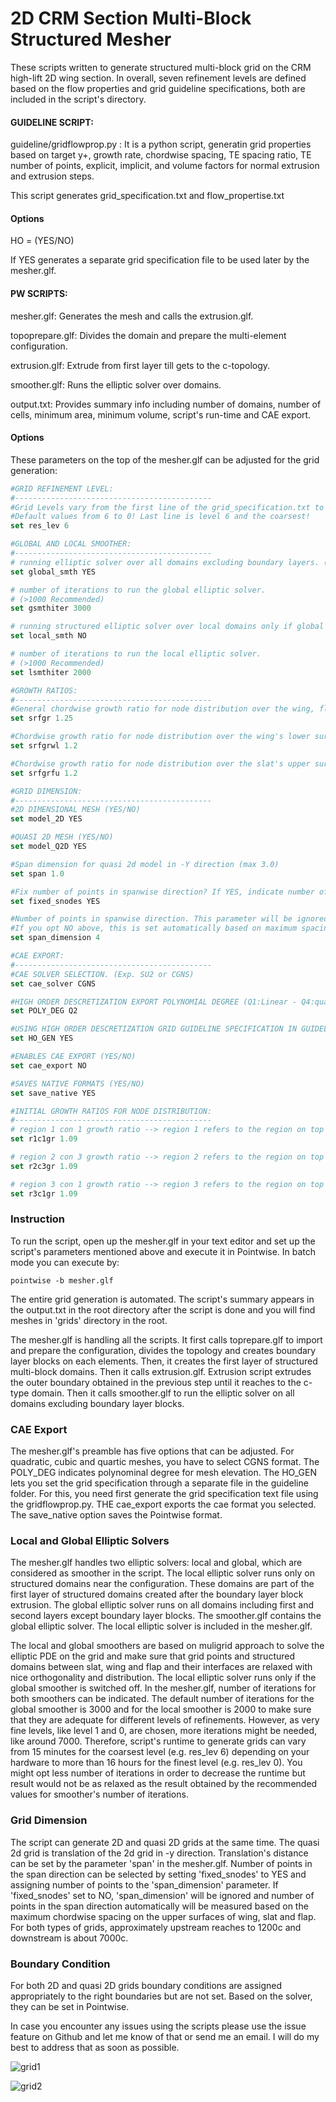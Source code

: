 2D CRM Section Multi-Block Structured Mesher
================================

These scripts written to generate structured multi-block grid on the CRM high-lift 2D wing section. In overall, seven refinement levels are defined based on the flow properties and grid guideline specifications, both are included in the script's directory.

#### GUIDELINE SCRIPT:
guideline/gridflowprop.py : It is a python script, generatin grid properties based on target y+, growth rate, chordwise spacing, TE spacing ratio, TE number of points, explicit, implicit, and volume factors for normal extrusion and extrusion steps.

This script generates grid_specification.txt and flow_propertise.txt

#### Options

HO = (YES/NO)

If YES generates a separate grid specification file to be used later by the mesher.glf. 

#### PW SCRIPTS:

mesher.glf: Generates the mesh and calls the extrusion.glf. 

topoprepare.glf: Divides the domain and prepare the multi-element configuration.

extrusion.glf: Extrude from first layer till gets to the c-topology.

smoother.glf: Runs the elliptic solver over domains.

output.txt: Provides summary info including number of domains, number of cells, minimum area, minimum volume, script's run-time and CAE export.

#### Options

These parameters on the top of the mesher.glf can be adjusted for the grid generation:

```Tcl
#GRID REFINEMENT LEVEL:
#--------------------------------------------
#Grid Levels vary from the first line of the grid_specification.txt to the last line!
#Default values from 6 to 0! Last line is level 6 and the coarsest!
set res_lev 6

#GLOBAL AND LOCAL SMOOTHER:
#--------------------------------------------
# running elliptic solver over all domains excluding boundary layers. (YES/NO)
set global_smth YES

# number of iterations to run the global elliptic solver.
# (>1000 Recommended)
set gsmthiter 3000

# running structured elliptic solver over local domains only if global is switched off (e.g. near the configuration) (YES/NO)
set local_smth NO

# number of iterations to run the local elliptic solver.
# (>1000 Recommended)
set lsmthiter 2000

#GROWTH RATIOS:
#--------------------------------------------
#General chordwise growth ratio for node distribution over the wing, flap, and slat.
set srfgr 1.25

#Chordwise growth ratio for node distribution over the wing's lower surface.
set srfgrwl 1.2

#Chordwise growth ratio for node distribution over the slat's upper surface.
set srfgrfu 1.2

#GRID DIMENSION:
#--------------------------------------------
#2D DIMENSIONAL MESH (YES/NO)
set model_2D YES

#QUASI 2D MESH (YES/NO)
set model_Q2D YES

#Span dimension for quasi 2d model in -Y direction (max 3.0)
set span 1.0

#Fix number of points in spanwise direction? If YES, indicate number of points below. (YES/NO)
set fixed_snodes YES

#Number of points in spanwise direction. This parameter will be ignored
#If you opt NO above, this is set automatically based on maximum spacing over wing, slat and flap.
set span_dimension 4

#CAE EXPORT:
#--------------------------------------------
#CAE SOLVER SELECTION. (Exp. SU2 or CGNS)
set cae_solver CGNS

#HIGH ORDER DESCRETIZATION EXPORT POLYNOMIAL DEGREE (Q1:Linear - Q4:quartic) | FOR SU2 ONLY Q1
set POLY_DEG Q2

#USING HIGH ORDER DESCRETIZATION GRID GUIDELINE SPECIFICATION IN GUIDELINE DIR (YES/NO)
set HO_GEN YES

#ENABLES CAE EXPORT (YES/NO)
set cae_export NO

#SAVES NATIVE FORMATS (YES/NO)
set save_native YES

#INITIAL GROWTH RATIOS FOR NODE DISTRIBUTION:
#--------------------------------------------
# region 1 con 1 growth ratio --> region 1 refers to the region on top of the slat!
set r1c1gr 1.09

# region 2 con 3 growth ratio --> region 2 refers to the region on top of the wing!
set r2c3gr 1.09

# region 3 con 1 growth ratio --> region 3 refers to the region on top of the flap!
set r3c1gr 1.09
```
### Instruction

To run the script, open up the mesher.glf in your text editor and set up the script's parameters mentioned above and execute it in Pointwise. In batch mode you can execute by:

```shell
pointwise -b mesher.glf
```
The entire grid generation is automated. The script's summary appears in the output.txt in the root directory after the script is done and you will find meshes in 'grids' directory in the root.

The mesher.glf is handling all the scripts. It first calls toprepare.glf to import and prepare the configuration, divides the topology and creates boundary layer blocks on each elements. Then, it creates the first layer of structured multi-block domains. Then it calls extrusion.glf. Extrusion script extrudes the outer boundary obtained in the previous step until it reaches to the c-type domain. Then it calls smoother.glf to run the elliptic solver on all domains excluding boundary layer blocks.

### CAE Export

The mesher.glf's preamble has five options that can be adjusted. For quadratic, cubic and quartic meshes, you have to select CGNS format. The POLY_DEG indicates polynominal degree for mesh elevation. The HO_GEN lets you set the grid specification through a separate file in the guideline folder. For this, you need first generate the grid specification text file using the gridflowprop.py. THE cae_export exports the cae format you selected. The save_native option saves the Pointwise format.


### Local and Global Elliptic Solvers

The mesher.glf handles two elliptic solvers: local and global, which are considered as smoother in the script. The local elliptic solver runs only on structured domains near the configuration. These domains are part of the first layer of structured domains created after the boundary layer block extrusion. The global elliptic solver runs on all domains including first and second layers except boundary layer blocks. The smoother.glf contains the global elliptic solver. The local elliptic solver is included in the mesher.glf.

The local and global smoothers are based on muligrid approach to solve the elliptic PDE on the grid and make sure that grid points and structured domains between slat, wing and flap and their interfaces are relaxed with nice orthogonality and distribution. The local elliptic solver runs only if the global smoother is switched off. In the mesher.glf, number of iterations for both smoothers can be indicated. The default number of iterations for the global smoother is 3000 and for the local smoother is 2000 to make sure that they are adequate for different levels of refinements. However, as very fine levels, like level 1 and 0, are chosen, more iterations might be needed, like around 7000. Therefore, script's runtime to generate grids can vary from 15 minutes for the coarsest level (e.g. res_lev 6) depending on your hardware to more than 16 hours for the finest level (e.g. res_lev 0). You might opt less number of iterations in order to decrease the runtime but result would not be as relaxed as the result obtained by the recommended values for smoother's number of iterations.

### Grid Dimension

The script can generate 2D and quasi 2D grids at the same time. The quasi 2d grid is translation of the 2d grid in -y direction. Translation's distance can be set by the parameter 'span' in the mesher.glf. Number of points in the span direction can be selected by setting 'fixed_snodes' to YES and assigning number of points to the 'span_dimension' parameter. If 'fixed_snodes' set to NO, 'span_dimension' will be ignored and number of points in the span direction automatically will be measured based on the maximum chordwise spacing on the upper surfaces of wing, slat and flap. For both types of grids, approximately upstream reaches to 1200c and downstream is about 7000c.

### Boundary Condition

For both 2D and quasi 2D grids boundary conditions are assigned appropriately to the right boundaries but are not set. Based on the solver, they can be set in Pointwise.

In case you encounter any issues using the scripts please use the issue feature on Github and let me know of that or send me an email. I will do my best to address that as soon as possible.

![grid1](https://github.com/pdpdhp/multielementmesher/blob/master/grid1.png)

![grid2](https://github.com/pdpdhp/multielementmesher/blob/master/grid2.png)

